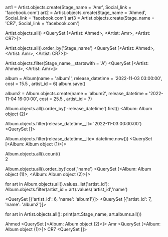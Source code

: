 art1 = Artist.objects.create(Stage_name = 'Amr', Social_link = 'facebook.com') 
art2 = Artist.objects.create(Stage_name = 'Ahmed', Social_link = 'facebook.com')
art3 = Artist.objects.create(Stage_name = 'CR7', Social_link = 'facebook.com')

Artist.objects.all()
<QuerySet [<Artist: Ahmed>, <Artist: Amr>, <Artist: CR7>]>

Artist.objects.all().order_by('Stage_name')
<QuerySet [<Artist: Ahmed>, <Artist: Amr>, <Artist: CR7>]>

Artist.objects.filter(Stage_name__startswith = 'A') 
<QuerySet [<Artist: Ahmed>, <Artist: Amr>]>

album = Album(name = 'album1', release_datetime = '2022-11-03 03:00:00', cost = 15.5 , artist_id = 6)
album.save() 

album2 = Album.objects.create(name = 'album2', release_datetime = '2022-11-04 16:00:00', cost = 25.5 , artist_id = 7) 

Album.objects.all().order_by('-release_datetime').first() 
<Album: Album object (2)>

Album.objects.filter(release_datetime__lt= '2022-11-03 00:00:00')
 <QuerySet []>

Album.objects.filter(release_datetime__lte= datetime.now())
<QuerySet [<Album: Album object (1)>]>

Album.objects.all().count()       
2

Album.objects.all().order_by('cost','name')
<QuerySet [<Album: Album object (1)>, <Album: Album object (2)>]>

for art in Album.objects.all().values_list('artist_id'):
     Album.objects.filter(artist_id = art).values('artist_id','name')
 
<QuerySet [{'artist_id': 6, 'name': 'album1'}]>
<QuerySet [{'artist_id': 7, 'name': 'album2'}]>

for art in Artist.objects.all():
     print(art.Stage_name, art.albums.all())
 
Ahmed <QuerySet [<Album: Album object (2)>]>
Amr <QuerySet [<Album: Album object (1)>]>
CR7 <QuerySet []>
